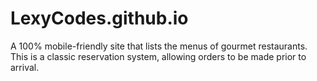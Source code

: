 # LexyCodes.github.io
A 100% mobile-friendly site that lists the menus of gourmet restaurants. This is a classic reservation system, allowing orders to be made prior to arrival.
